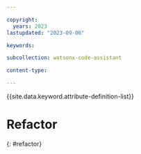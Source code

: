 ```yaml
---

copyright:
  years: 2023
lastupdated: "2023-09-06"

keywords:

subcollection: watsonx-code-assistant

content-type:

---
```


{{site.data.keyword.attribute-definition-list}}

# Refactor
{: #refactor}

